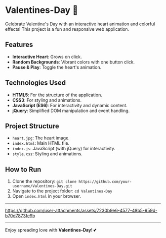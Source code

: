 # Valentines-Day 💖

Celebrate Valentine's Day with an interactive heart animation and colorful effects! This project is a fun and responsive web application.

## Features
- **Interactive Heart**: Grows on click.
- **Random Backgrounds**: Vibrant colors with one button click.
- **Pause & Play**: Toggle the heart's animation.

## Technologies Used
- **HTML5**: For the structure of the application.
- **CSS3**: For styling and animations.
- **JavaScript (ES6)**: For interactivity and dynamic content.
- **jQuery**: Simplified DOM manipulation and event handling.

## Project Structure
- `heart.jpg`: The heart image.
- `index.html`: Main HTML file.
- `index.js`: JavaScript (with jQuery) for interactivity.
- `style.css`: Styling and animations.

## How to Run
1. Clone the repository: `git clone https://github.com/your-username/Valentines-Day.git`
2. Navigate to the project folder: `cd Valentines-Day`
3. Open `index.html` in your browser.

---

https://github.com/user-attachments/assets/7230b9e6-4577-48b5-959d-b70d7873fe9b

---

Enjoy spreading love with **Valentines-Day**! 💕
